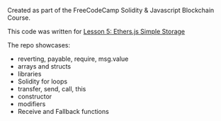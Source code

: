 Created as part of the FreeCodeCamp Solidity & Javascript Blockchain Course.

This code was written for [Lesson 5: Ethers.js Simple Storage](https://www.youtube.com/watch?v=gyMwXuJrbJQ&t=19842s)

The repo showcases:

- reverting, payable, require, msg.value
- arrays and structs
- libraries
- Solidity for loops
- transfer, send, call, this
- constructor
- modifiers
- Receive and Fallback functions
